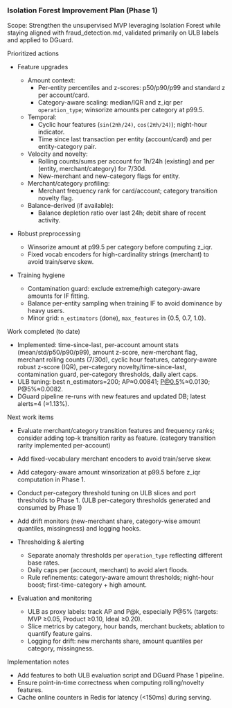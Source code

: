 ### Isolation Forest Improvement Plan (Phase 1)

Scope: Strengthen the unsupervised MVP leveraging Isolation Forest while staying aligned with fraud_detection.md, validated primarily on ULB labels and applied to DGuard.

Prioritized actions
- Feature upgrades
  - Amount context:
    - Per-entity percentiles and z-scores: p50/p90/p99 and standard z per account/card.
    - Category-aware scaling: median/IQR and z_iqr per `operation_type`; winsorize amounts per category at p99.5.
  - Temporal:
    - Cyclic hour features (`sin(2πh/24)`, `cos(2πh/24)`); night-hour indicator.
    - Time since last transaction per entity (account/card) and per entity-category pair.
  - Velocity and novelty:
    - Rolling counts/sums per account for 1h/24h (existing) and per (entity, merchant/category) for 7/30d.
    - New-merchant and new-category flags for entity.
  - Merchant/category profiling:
    - Merchant frequency rank for card/account; category transition novelty flag.
  - Balance-derived (if available):
    - Balance depletion ratio over last 24h; debit share of recent activity.

- Robust preprocessing
  - Winsorize amount at p99.5 per category before computing z_iqr.
  - Fixed vocab encoders for high-cardinality strings (merchant) to avoid train/serve skew.

- Training hygiene
  - Contamination guard: exclude extreme/high category-aware amounts for IF fitting.
  - Balance per-entity sampling when training IF to avoid dominance by heavy users.
  - Minor grid: `n_estimators` (done), `max_features` in {0.5, 0.7, 1.0}.

Work completed (to date)
- Implemented: time-since-last, per-account amount stats (mean/std/p50/p90/p99), amount z-score, new-merchant flag, merchant rolling counts (7/30d), cyclic hour features, category-aware robust z-score (IQR), per-category novelty/time-since-last, contamination guard, per-category thresholds, daily alert caps.
- ULB tuning: best n_estimators=200; AP≈0.00841; P@0.5%≈0.0130; P@5%≈0.0082.
- DGuard pipeline re-runs with new features and updated DB; latest alerts=4 (≈1.13%).

Next work items
- Evaluate merchant/category transition features and frequency ranks; consider adding top-k transition rarity as feature. (category transition rarity implemented per-account)
- Add fixed-vocabulary merchant encoders to avoid train/serve skew.
- Add category-aware amount winsorization at p99.5 before z_iqr computation in Phase 1.
- Conduct per-category threshold tuning on ULB slices and port thresholds to Phase 1. (ULB per-category thresholds generated and consumed by Phase 1)
- Add drift monitors (new-merchant share, category-wise amount quantiles, missingness) and logging hooks.

- Thresholding & alerting
  - Separate anomaly thresholds per `operation_type` reflecting different base rates.
  - Daily caps per (account, merchant) to avoid alert floods.
  - Rule refinements: category-aware amount thresholds; night-hour boost; first-time-category + high amount.

- Evaluation and monitoring
  - ULB as proxy labels: track AP and P@k, especially P@5% (targets: MVP ≥0.05, Product ≥0.10, Ideal ≥0.20).
  - Slice metrics by category, hour bands, merchant buckets; ablation to quantify feature gains.
  - Logging for drift: new merchants share, amount quantiles per category, missingness.

Implementation notes
- Add features to both ULB evaluation script and DGuard Phase 1 pipeline.
- Ensure point-in-time correctness when computing rolling/novelty features.
- Cache online counters in Redis for latency (<150ms) during serving.



